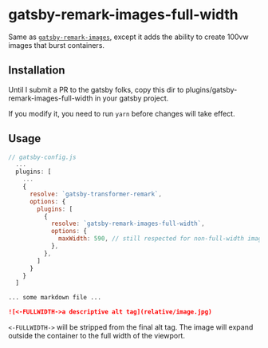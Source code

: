 # gatsby-remark-images-full-width

Same as [`gatsby-remark-images`](https://github.com/gatsbyjs/gatsby/tree/master/packages/gatsby-remark-images), except it adds the ability to create 100vw images that burst containers.

## Installation

Until I submit a PR to the gatsby folks, copy this dir to plugins/gatsby-remark-images-full-width in your gatsby project.

If you modify it, you need to run `yarn` before changes will take effect.

## Usage

```js
// gatsby-config.js
  ...
  plugins: [
    ...
    {
      resolve: `gatsby-transformer-remark`,
      options: {
        plugins: [
          {
            resolve: `gatsby-remark-images-full-width`,
            options: {
              maxWidth: 590, // still respected for non-full-width images
            },
          },
        ]
      }
    }
  ]
```

```md
... some markdown file ...

![<-FULLWIDTH->a descriptive alt tag](relative/image.jpg)
```

`<-FULLWIDTH->` will be stripped from the final alt tag. The image will expand outside the container to the full width of the viewport.
